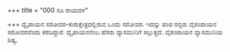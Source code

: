 +++
title = "000 ಸೂ ರಾಯದಳ"

+++
ದ್ವೈಪಾಯನ ಸರೋವರ-ಕುರುಕ್ಷೇತ್ರದಲ್ಲಿರುವ ಒಂದು ಸರೋವರ. ಇದನ್ನು ಪಂಪ ರನ್ನರು ವೈಶಂಪಾಯನ ಸರೋವರವೆಂದು ಕರೆದಿದ್ದಾರೆ. ದ್ವೈಪಾಯನನೆಂಬ ಹೆಸರು ವ್ಯಾಸಮುನಿಗೆ ಸಲ್ಲುತ್ತದೆ. ವೈಶಂಪಾಯನ ವ್ಯಾಸಮುನಿಯ ಶಿಷ್ಯ.